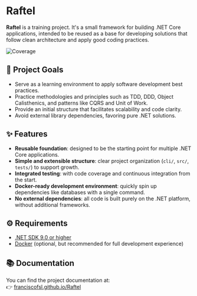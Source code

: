 # Raftel

**Raftel** is a training project. It's a small framework for building .NET Core applications, intended to be reused as a base for developing solutions that follow clean architecture and apply good coding practices.

![Coverage](https://codecov.io/gh/franciscofsl/Raftel/branch/main/graph/badge.svg)

 
## 🎯 Project Goals

- Serve as a learning environment to apply software development best practices.
- Practice methodologies and principles such as TDD, DDD, Object Calisthenics, and patterns like CQRS and Unit of Work.
- Provide an initial structure that facilitates scalability and code clarity.
- Avoid external library dependencies, favoring pure .NET solutions.

## ✨ Features

- **Reusable foundation**: designed to be the starting point for multiple .NET Core applications.
- **Simple and extensible structure**: clear project organization (`cli/`, `src/`, `tests/`) to support growth.
- **Integrated testing**: with code coverage and continuous integration from the start.
- **Docker-ready development environment**: quickly spin up dependencies like databases with a single command.
- **No external dependencies**: all code is built purely on the .NET platform, without additional frameworks.

## ⚙️ Requirements

- [.NET SDK 9.0 or higher](https://dotnet.microsoft.com/download)
- [Docker](https://www.docker.com/) (optional, but recommended for full development experience)

## 📚 Documentation

You can find the project documentation at:  
👉 [franciscofsl.github.io/Raftel](https://franciscofsl.github.io/Raftel)
